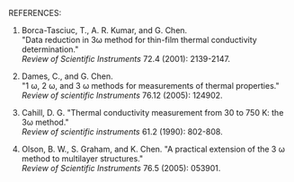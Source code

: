 REFERENCES:

  1. Borca-Tasciuc, T., A. R. Kumar, and G. Chen.\
     "Data reduction in 3ω method for thin-film thermal conductivity determination."\
     _Review of Scientific Instruments_ 72.4 (2001): 2139-2147.

  2. Dames, C., and G. Chen.\
     "1 ω, 2 ω, and 3 ω methods for measurements of thermal properties."\
     _Review of scientific Instruments_ 76.12 (2005): 124902.

  3. Cahill, D. G. "Thermal conductivity measurement from 30 to 750 K: the 3ω method."\
     _Review of scientific instruments_ 61.2 (1990): 802-808.

  4. Olson, B. W., S. Graham, and K. Chen. "A practical extension of the 3 ω method to multilayer structures."\
     _Review of Scientific Instruments_ 76.5 (2005): 053901.